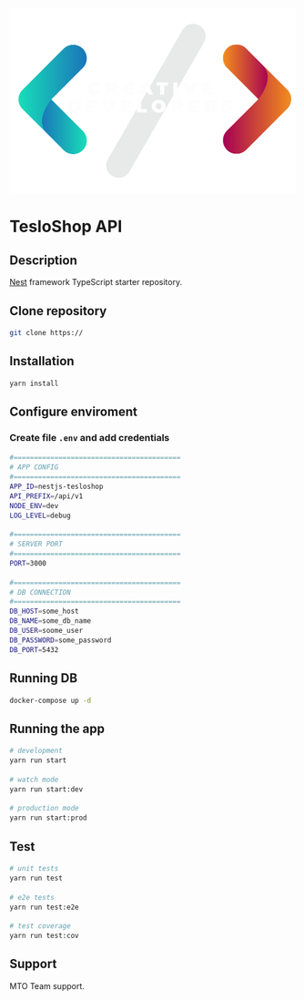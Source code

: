 <p align="center">
  <img title="a title" alt="Alt text" src="./assets/CreativeDevelopersWhiteBig.png">
</p>

# TesloShop API

## Description

[Nest](https://github.com/nestjs/nest) framework TypeScript starter repository.

## Clone repository

```bash
git clone https://
```

## Installation

```bash
yarn install
```

## Configure enviroment

### Create file ```.env``` and add credentials

```bash
#=========================================
# APP CONFIG
#=========================================
APP_ID=nestjs-tesloshop
API_PREFIX=/api/v1
NODE_ENV=dev
LOG_LEVEL=debug

#=========================================
# SERVER PORT
#=========================================
PORT=3000

#=========================================
# DB CONNECTION
#=========================================
DB_HOST=some_host
DB_NAME=some_db_name
DB_USER=soome_user
DB_PASSWORD=some_password
DB_PORT=5432
```

## Running DB

```bash
docker-compose up -d
```

## Running the app

```bash
# development
yarn run start

# watch mode
yarn run start:dev

# production mode
yarn run start:prod
```

## Test

```bash
# unit tests
yarn run test

# e2e tests
yarn run test:e2e

# test coverage
yarn run test:cov
```

## Support

MTO Team support.
